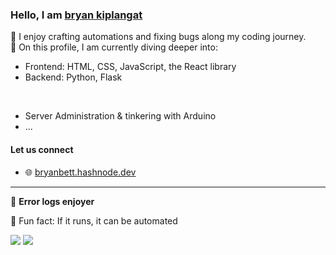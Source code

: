 ### Hello, I am [bryan kiplangat](https://github.com/bryan-kiplangat)

🔧  I enjoy crafting automations and fixing bugs along my coding journey.  
🌱  On this profile, I am currently diving deeper into:
  - Frontend: HTML, CSS, JavaScript, <span title="Yes react is a library! Unlike laravel framework which provides pre-defined conventions, intergrated functionality.. react is mainly focused on UI development through its component based architecture and allowing intergration with other tools" style="cursor: help;">the React library</span>
  - Backend: Python, Flask

</br>

  - Server Administration & tinkering with Arduino
  - ...

#### Let us connect
- 🌐 [bryanbett.hashnode.dev](https://bryanbett.hashnode.dev/)

---
🌟 **Error logs enjoyer**

👀 Fun fact: If it runs, it can be automated

<!-- 
Todo: Do people like emojis? hold a pole
Todo: Use "Python aficionado on a quest for mastery, and always seeking new ways to blend code with creativity." Create dictionary web app to describe what aficionado means and link to word
-->

<!--
Can't settle on one.
If you can see this, you can use one. Just one, no more :)

more More MORE
To the moon
Discovery Count
Navigator's Log
Adventurer's Log
Wanderlust Meter
Eyes on the Prize
Spectator Spectacle
Gaze Graffiti
Glance Gallery
👀Pupil Parade
Gawk-o-Meter
Snoop-O-Meter
Stalker Stats
Watchful Whispers Tally
Spectral Sight Log
shadows
-->


![](https://komarev.com/ghpvc/?username=bryan-kiplangat&color=228736&label=Silent+Adventurer's+Log)
![](https://hit.yhype.me/github/profile?user_id=144426613)
